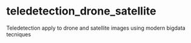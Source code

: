 # teledetection_drone_satellite
Teledetection apply to drone and satellite images using modern bigdata tecniques
